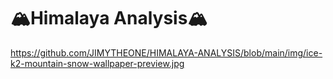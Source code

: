 # 🏔️Himalaya Analysis🏔️

https://github.com/JIMYTHEONE/HIMALAYA-ANALYSIS/blob/main/img/ice-k2-mountain-snow-wallpaper-preview.jpg
